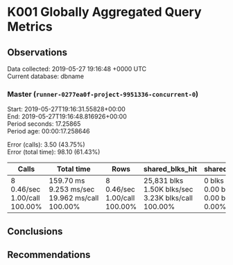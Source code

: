 # K001 Globally Aggregated Query Metrics

## Observations ##
Data collected: 2019-05-27 19:16:48 +0000 UTC  
Current database: dbname  



### Master (`runner-0277ea0f-project-9951336-concurrent-0`) ###
Start: 2019-05-27T19:16:31.55828+00:00  
End: 2019-05-27T19:16:48.816926+00:00  
Period seconds: 17.25865  
Period age: 00:00:17.258646  

Error (calls): 3.50 (43.75%)  
Error (total time): 98.10 (61.43%)

| Calls | Total&nbsp;time | Rows | shared_blks_hit | shared_blks_read | shared_blks_dirtied | shared_blks_written | blk_read_time | blk_write_time | kcache_reads | kcache_writes | kcache_user_time_ms | kcache_system_time |
|-------|------------|------|-----------------|------------------|---------------------|---------------------|---------------|----------------|--------------|---------------|---------------------|--------------------|
|8<br/>0.46/sec<br/>1.00/call<br/>100.00% |159.70&nbsp;ms<br/>9.253&nbsp;ms/sec<br/>19.962&nbsp;ms/call<br/>100.00% |8<br/>0.46/sec<br/>1.00/call<br/>100.00% |25,831&nbsp;blks<br/>1.50K&nbsp;blks/sec<br/>3.23K&nbsp;blks/call<br/>100.00% |0&nbsp;blks<br/>0.00&nbsp;blks/sec<br/>0.00&nbsp;blks/call<br/>0.00% |0&nbsp;blks<br/>0.00&nbsp;blks/sec<br/>0.00&nbsp;blks/call<br/>0.00% |0&nbsp;blks<br/>0.00&nbsp;blks/sec<br/>0.00&nbsp;blks/call<br/>0.00% |0.00&nbsp;ms<br/>0.000&nbsp;ms/sec<br/>0.000&nbsp;ms/call<br/>0.00% |0.00&nbsp;ms<br/>0.000&nbsp;ms/sec<br/>0.000&nbsp;ms/call<br/>0.00% |0.00&nbsp;bytes<br/>0.00&nbsp;bytes/sec<br/>0.00&nbsp;bytes/call<br/>0.00% |0.00&nbsp;bytes<br/>0.00&nbsp;bytes/sec<br/>0.00&nbsp;bytes/call<br/>0.00% |0.00&nbsp;ms<br/>0.000&nbsp;ms/sec<br/>0.000&nbsp;ms/call<br/>0.00% |0.00&nbsp;ms<br/>0.000&nbsp;ms/sec<br/>0.000&nbsp;ms/call<br/>0.00%|





## Conclusions ##


## Recommendations ##

